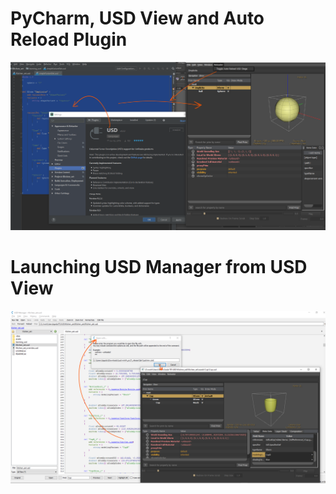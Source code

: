 
# PyCharm, USD View and Auto Reload Plugin

![](https://github.com/iluvblender/Learning-Pixar-USD/blob/master/tools/dev/PyCharm_USDView.png)

# Launching USD Manager from USD View

![](https://github.com/iluvblender/Learning-Pixar-USD/blob/master/tools/dev/DWA_USDManager_USDView.png)

